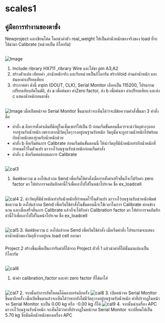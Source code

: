 # scales1
## คู่มือการทำงานของตาชั่ง
Newproject และเขียนโค้ด โดยนำค่าตัว real_weight ให้เป็นค่าน้ำหนักของจริงของ load ที่จะใช้นำมา Calibrate (หน่วยเป็น กิโลกรัม)
##
![Image](https://user-images.githubusercontent.com/117147894/200517549-8a9d574e-2d03-4a80-b64f-34b5dc174880.jpg)
1)	Include ribrary HX711 ,ribrary Wire และใส่ขา pin A3,A2
2)	สร้างตัวแปล เทียบค่า ,ค่าน้ำหนักจริง และรับหน่วยเป็นกิโลกรัม
สร้างVoid อ่านค่าน้ำหนัก และ ค้นหาค่าเปรียบเทียบ
3)	ประกาศค่า ดังนี้ 
ขาpin (DOUT, CLK), Serial Monitor เลือกเป็น 115200, โปรแกรมเปรียบเทียบอัตโนมัติ, 
ส่ง a เพื่อค้นหา ค่าZero factor, ส่ง b เพื่อค้นหา ค่าเปรียบเทียบ และส่ง c แสดงน้ำหนักบนตาชั่ง
##
![Image](https://user-images.githubusercontent.com/117147894/200518474-75e86dfd-ef94-4596-951d-78c067b9457c.jpg)
เมื่อเปิดหน้าจอ Serial Monitor ขึ้นมาแล้วจะเห็นได้ว่าจะมีข้อความคำสั่งขึ้นมา 3 คำสั่งคือ
- คำสั่ง a คือการตั้งค่าเดิมที่มีอยู่ในเซ็นเซอร์ให้เป็น 0 ก่อนเริ่มขั้นตอนนี้ควรจะนำวัตถุต่างๆออกจากฐานรับน้ำหนัก เพราะหากมีวัตถุใดๆวางอยู่บนฐานรับหนัก วัตถุนั้นจะถูกรวมน้ำหนักไปพร้อมกับน้ำหนักของฐานรับน้ำหนักด้วย
- คำสั่ง b คือเริ่มต้นการ Calibrate ก่อนเริ่มต้นขั้นตอนนี้ ให้นำวัตถุที่มีน้ำหนักเท่ากับน้ำหนักที่กำหนดไว้ในตัวแปร มาวางไว้บนฐานรับนำหนักก่อนเริ่มคำสั่ง
- คำสั่ง c คือเริ่มทดสอบผลการ Calibrate
##
![cal3](https://user-images.githubusercontent.com/117147894/200519026-241e600b-47e6-45b5-a892-c624d88ae25a.jpg)
1.	พิมพ์ข้อความ a ลงไปแล้วกด Send เพื่อเริ่มใช้คำสั่งเมื่อการตั้งค่าเสร็จสิ้นก็จะได้รับค่า zero factor 
มา ให้ทำการจดบันทึกค่านี้ไว้เพื่อเอาไปใส่ในหน้าโปรเจค ชื่อ ex_loadcell
##
![cal4](https://user-images.githubusercontent.com/117147894/200519345-5429797d-5b1d-453e-a86b-c92febbb96a1.jpg)
2.	นำวัตถุที่มีน้ำหนักเท่ากับน้ำหนักที่กำหนดไว้ในตัวแปร มาวางไว้บนฐานรับนำหนักพิมพ์ข้อความ b ลงไปแล้วกด Send เพื่อเริ่มใช้คำสั่งในขั้นตอนนี้จะใช้เวลาในการ Calibrate ค่อนข้างนาน และเมื่อเสร็จสิ้นการ Calibrate แล้วก็จะได้รับค่า Calibration factor มา ให้ทำการจดบันทึกค่านี้ไว้เพื่อเอาไปใส่ในหน้าโปรเจค ชื่อ ex_loadcell
##
![cal5](https://user-images.githubusercontent.com/117147894/200519738-08b21f01-3457-4cbf-9bfc-ad0ec2b97f46.jpg)
3.	พิมพ์ข้อความ c ลงไปแล้วกด Send เพื่อเริ่มใช้คำสั่ง เมื่อเริ่มคำสั่ง โปรแกรมจะแสดงค่าน้ำหนักของวัตถุที่วางอยู่บน load cell ออกมา
###
Project 2 สร้างขึ้นเพื่อเป็นการรับค่าที่ได้จาก Project ตัวที่ 1 แล้วนำค่าที่ได้นั้นมาแปลงเป็นกิโลกรัม
##
![cal6](https://user-images.githubusercontent.com/117147894/200521224-015ba1e4-d4de-468b-8cf4-f551a9905ad4.jpg)
1.	นำค่า calibration_factor และค่า zero factor ที่ได้มาใส่
##
![cal7](https://user-images.githubusercontent.com/117147894/200521474-ac061af2-aa1a-47a2-9248-1c21f3965409.jpg)
2.	จากนั้นทำการอัพโหลดโค๊ดลงบอร์ดอีกครั้ง
![cal8](https://user-images.githubusercontent.com/117147894/200521714-bbe10636-be33-4515-8637-850ad7925d3c.jpg)
3.	เปิดหน้าจอ Serial Monitor ขึ้นมาอีกครั้ง เมื่อเปิดขึ้นมาแล้วจะเห็นได้ว่าหากยังไม่มีวัตถุวางอยู่บนฐานรับน้ำหนัก ค่าที่ปรากฏในหน้าจอ Serial Monitor จะเป็น 0.00 kg หรือ -0.00 kg ก็ได้
![cal9](https://user-images.githubusercontent.com/117147894/200522067-d944f38f-d650-47aa-b9ff-f1bd519b9478.jpg)
4.	จากนั้นนำเครื่อง APC มาวางไว้บนฐานรับน้ำหนัก จะเห็นได้ว่าค่าที่ปรากฏในหน้าจอ Serial Monitor จะเปลี่ยนไปเป็น 5.70 kg ซึ่งนั่นคือน้ำหนักของเครื่อง APC




